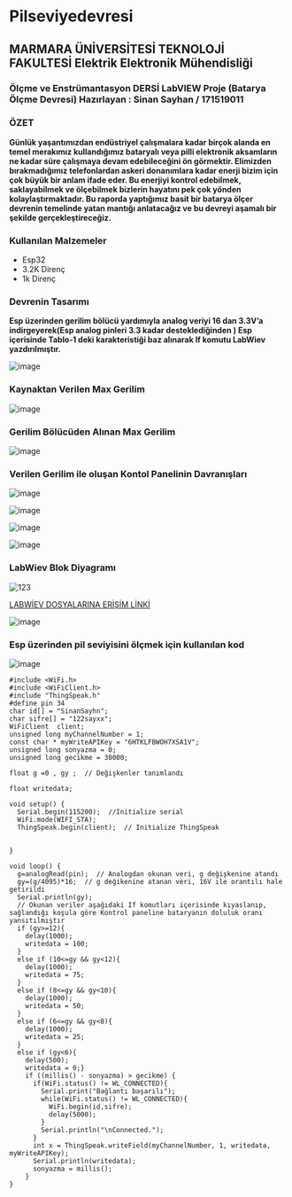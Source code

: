 # Pilseviyedevresi

## MARMARA ÜNİVERSİTESİ TEKNOLOJİ FAKULTESİ Elektrik Elektronik Mühendisliği 
### Ölçme ve Enstrümantasyon DERSİ LabVIEW Proje (Batarya Ölçme Devresi) Hazırlayan : Sinan Sayhan  / 171519011
### ÖZET
**Günlük yaşantımızdan endüstriyel çalışmalara kadar birçok alanda en temel merakımız
kullandığımız bataryalı veya pilli elektronik aksamların ne kadar süre çalışmaya devam
edebileceğini ön görmektir. Elimizden bırakmadığımız telefonlardan askeri donanımlara
kadar enerji bizim için çok büyük bir anlam ifade eder. Bu enerjiyi kontrol edebilmek,
saklayabilmek ve ölçebilmek bizlerin hayatını pek çok yönden kolaylaştırmaktadır.
Bu raporda yaptığımız basit bir batarya ölçer
devrenin temelinde yatan mantığı anlatacağız ve bu devreyi aşamalı bir şekilde
gerçekleştireceğiz.**

### Kullanılan Malzemeler
- Esp32 
- 3.2K Direnç 
- 1k Direnç 

### Devrenin Tasarımı
**Esp üzerinden gerilim bölücü yardımıyla analog veriyi 16 dan 3.3V’a indirgeyerek(Esp analog pinleri 3.3 kadar desteklediğinden ) 
Esp içerisinde Tablo-1 deki karakteristiği baz alınarak If komutu LabWiev yazdırılmıştır.**



![image](https://user-images.githubusercontent.com/97916376/172052599-edad374c-dd13-4949-9469-8e60bd0f1e57.png)


### Kaynaktan Verilen Max Gerilim

![image](https://user-images.githubusercontent.com/97916376/172052976-a700a809-fea3-491b-8a50-a0ec030f47e5.png)

### Gerilim Bölücüden Alınan Max Gerilim

![image](https://user-images.githubusercontent.com/97916376/172052996-86795c43-b0b6-4056-8a7b-a9bf7717f2e0.png)

### Verilen Gerilim ile oluşan Kontol Panelinin Davranışları

![image](https://user-images.githubusercontent.com/97916376/172053181-1fc2d980-88a4-433c-b684-3a54463e0d14.png)

![image](https://user-images.githubusercontent.com/97916376/172053241-c1b98343-2c85-41f5-b23c-0fc52b6740cd.png)

![image](https://user-images.githubusercontent.com/97916376/172053262-423d4c72-ec02-4b7d-afb4-8cf3057be824.png)

![image](https://user-images.githubusercontent.com/97916376/172053277-f3236227-793b-4d09-a5b8-eeb6e7265c94.png)

### LabWiev Blok Diyagramı

![123](https://user-images.githubusercontent.com/97916376/172056818-90594063-c4ca-4da2-b4a6-485e04b37663.png)




[LABWİEV DOSYALARINA ERİŞİM LİNKİ ](https://drive.google.com/drive/folders/1sfm7uOUn1OdS-ZRUzJ6rGv0hdDpRFc0G?usp=sharing)

![image](https://user-images.githubusercontent.com/97916376/172055892-0eabfce6-d961-4e03-a9df-70bb3145edf0.png)

### Esp üzerinden pil seviyisini ölçmek için kullanılan kod 

![image](https://user-images.githubusercontent.com/97916376/172056319-cb467521-856e-4d7d-ad80-d14042483eeb.png)


```
#include <WiFi.h>
#include <WiFiClient.h>
#include "ThingSpeak.h"
#define pin 34
char id[] = "SinanSayhn";
char sifre[] = "122sayxx";
WiFiClient  client;
unsigned long myChannelNumber = 1;
const char * myWriteAPIKey = "6HTKLFBWOH7XSA1V";
unsigned long sonyazma = 0;
unsigned long gecikme = 30000;

float g =0 , gy ;  // Değişkenler tanımlandı

float writedata;

void setup() {
  Serial.begin(115200);  //Initialize serial
  WiFi.mode(WIFI_STA);   
  ThingSpeak.begin(client);  // Initialize ThingSpeak
 

}

void loop() {
  g=analogRead(pin);  // Analogdan okunan veri, g değişkenine atandı
  gy=(g/4095)*16;  // g değikenine atanan veri, 16V ile orantılı hale getirildi
  Serial.println(gy);
  // Okunan veriler aşağıdaki If komutları içerisinde kıyaslanıp, sağlandığı koşula göre Kontrol paneline bataryanın doluluk oranı yansıtılmıştır
  if (gy>=12){ 
    delay(1000);
    writedata = 100;
  }
  else if (10<=gy && gy<12){
    delay(1000);
    writedata = 75;
  }
  else if (8<=gy && gy<10){
    delay(1000);
    writedata = 50;
  }
  else if (6<=gy && gy<8){
    delay(1000);
    writedata = 25;
  }
  else if (gy<6){
    delay(500);
    writedata = 0;}
    if ((millis() - sonyazma) > gecikme) {
      if(WiFi.status() != WL_CONNECTED){
        Serial.print("Bağlantı başarılı");
        while(WiFi.status() != WL_CONNECTED){
          WiFi.begin(id,sifre); 
          delay(5000);     
        } 
        Serial.println("\nConnected.");
      }
      int x = ThingSpeak.writeField(myChannelNumber, 1, writedata, myWriteAPIKey);
      Serial.println(writedata);
      sonyazma = millis();
    }
}
```



